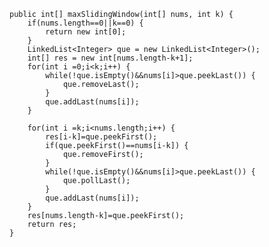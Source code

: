     public int[] maxSlidingWindow(int[] nums, int k) {
		if(nums.length==0||k==0) {
			return new int[0];
		}
		LinkedList<Integer> que = new LinkedList<Integer>();
		int[] res = new int[nums.length-k+1];
		for(int i =0;i<k;i++) {
			while(!que.isEmpty()&&nums[i]>que.peekLast()) {
				que.removeLast();
			}
			que.addLast(nums[i]);
		}
		
		for(int i =k;i<nums.length;i++) {
			res[i-k]=que.peekFirst();
			if(que.peekFirst()==nums[i-k]) {
				que.removeFirst();
			}
			while(!que.isEmpty()&&nums[i]>que.peekLast()) {
				que.pollLast();
			}
			que.addLast(nums[i]);
		}
		res[nums.length-k]=que.peekFirst();
		return res;
    }
